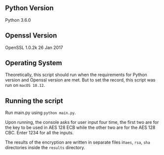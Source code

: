 ## Python Version

Python 3.6.0 



## Openssl Version

OpenSSL 1.0.2k  26 Jan 2017


## Operating System

Theoretically, this script should run when the requirements for Python version and Openssl version are met. But to set the record, this script was run on ```macOS 10.12```.


## Running the script

Run main.py using ```python main.py```. 

Upon running, the console asks for user input four time, the first two are for the key to be used in AES 128 ECB while the other two are for the AES 128 CBC. Enter 1234 for all the inputs.

The results of the encryption are written in separate files in```aes```, ```rsa```, ```sha``` directories inside the ```results``` directory.